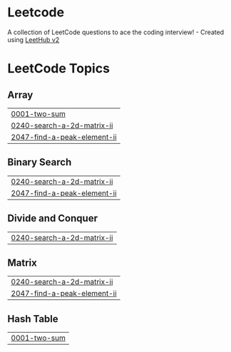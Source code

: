 # Leetcode
A collection of LeetCode questions to ace the coding interview! - Created using [LeetHub v2](https://github.com/arunbhardwaj/LeetHub-2.0)

<!---LeetCode Topics Start-->
# LeetCode Topics
## Array
|  |
| ------- |
| [0001-two-sum](https://github.com/Veereshdoddamani/Leetcode/tree/master/0001-two-sum) |
| [0240-search-a-2d-matrix-ii](https://github.com/Veereshdoddamani/Leetcode/tree/master/0240-search-a-2d-matrix-ii) |
| [2047-find-a-peak-element-ii](https://github.com/Veereshdoddamani/Leetcode/tree/master/2047-find-a-peak-element-ii) |
## Binary Search
|  |
| ------- |
| [0240-search-a-2d-matrix-ii](https://github.com/Veereshdoddamani/Leetcode/tree/master/0240-search-a-2d-matrix-ii) |
| [2047-find-a-peak-element-ii](https://github.com/Veereshdoddamani/Leetcode/tree/master/2047-find-a-peak-element-ii) |
## Divide and Conquer
|  |
| ------- |
| [0240-search-a-2d-matrix-ii](https://github.com/Veereshdoddamani/Leetcode/tree/master/0240-search-a-2d-matrix-ii) |
## Matrix
|  |
| ------- |
| [0240-search-a-2d-matrix-ii](https://github.com/Veereshdoddamani/Leetcode/tree/master/0240-search-a-2d-matrix-ii) |
| [2047-find-a-peak-element-ii](https://github.com/Veereshdoddamani/Leetcode/tree/master/2047-find-a-peak-element-ii) |
## Hash Table
|  |
| ------- |
| [0001-two-sum](https://github.com/Veereshdoddamani/Leetcode/tree/master/0001-two-sum) |
<!---LeetCode Topics End-->